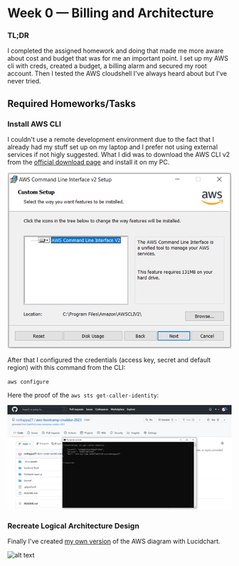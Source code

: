 # Week 0 — Billing and Architecture

### TL;DR

I completed the assigned homework and doing that made me more aware about cost and budget that was for me an important point.
I set up my AWS cli with creds, created a budget, a billing alarm and secured my root account. Then I tested the AWS cloudshell I've always heard about but I've never tried. 

## Required Homeworks/Tasks

### Install AWS CLI

I couldn't use a remote development environment due to the fact that I already had my stuff set up on my laptop and I prefer not using external services if not higly suggested.
What I did was to download the AWS CLI v2 from the [official download page](https://awscli.amazonaws.com/AWSCLIV2.msi) and install it on my PC.

![Installing AWS CLI](assets/aws_cli_install.png)

After that I configured the credentials (access key, secret and default region) with this command from the CLI:

`aws configure`

Here the proof of the `aws sts get-caller-identity`:

![Proof AWS CLI get-caller-identity](assets/aws_cli_sts_caller.png)


### Recreate Logical Architecture Design

Finally I've created [my own version](https://lucid.app/lucidchart/dad239cd-7b78-4ea1-bcb5-a6f7b06bdfed/edit?viewport_loc=-1054%2C-79%2C3491%2C1744%2C0_0&invitationId=inv_8337ca52-bc68-4ba1-974e-c34a0fd9a480) of the AWS diagram with Lucidchart.

![alt text](https://lucid.app/publicSegments/view/35066324-b073-48db-a51a-4ea7b67b9176/image.jpeg)
